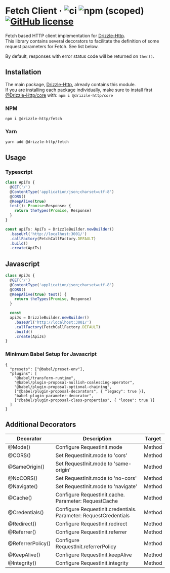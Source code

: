 # Fetch Client &middot; ![ci](https://github.com/vitorsalgado/drizzle-http/workflows/ci/badge.svg) ![npm (scoped)](https://img.shields.io/npm/v/@drizzle-http/fetch) [![GitHub license](https://img.shields.io/badge/license-MIT-blue.svg)](https://github.com/vitorsalgado/drizzle-http/blob/main/LICENSE)

Fetch based HTTP client implementation for [Drizzle-Http](https://github.com/vitorsalgado/drizzle-http).  
This library contains several decorators to facilitate the definition of some request parameters for Fetch. See list
below.

By default, responses with error status code will be returned on `then()`.

## Installation

The main package, [Drizzle-Http](https://www.npmjs.com/package/drizzle-http), already contains this module.  
If you are installing each package individually, make sure to install
first [@Drizzle-Http/core](https://www.npmjs.com/package/@drizzle-http/core) with: `npm i @drizzle-http/core`

### NPM

```
npm i @drizzle-http/fetch
```

### Yarn

```
yarn add @drizzle-http/fetch
```

## Usage

### Typescript

```typescript
class ApiTs {
  @GET('/')
  @ContentType('application/json;charset=utf-8')
  @CORS()
  @KeepAlive(true)
  test(): Promise<Response> {
    return theTypes(Promise, Response)
  }
}

const apiTs: ApiTs = DrizzleBuilder.newBuilder()
  .baseUrl('http://localhost:3001/')
  .callFactory(FetchCallFactory.DEFAULT)
  .build()
  .create(ApiTs)
```

## Javascript

```javascript
class ApiJs {
  @GET('/')
  @ContentType('application/json;charset=utf-8')
  @CORS()
  @KeepAlive(true) test() {
    return theTypes(Promise, Response)
  }

  const
  apiJs = DrizzleBuilder.newBuilder()
    .baseUrl('http://localhost:3001/')
    .callFactory(FetchCallFactory.DEFAULT)
    .build()
    .create(ApiJs)
}

```

### Minimum Babel Setup for Javascript

```
{
  "presets": ["@babel/preset-env"],
  "plugins": [
    "@babel/transform-runtime",
    "@babel/plugin-proposal-nullish-coalescing-operator",
    "@babel/plugin-proposal-optional-chaining",
    ["@babel/plugin-proposal-decorators", { "legacy": true }],
    "babel-plugin-parameter-decorator",
    ["@babel/plugin-proposal-class-properties", { "loose": true }]
  ]
}
```

## Additional Decorators

| Decorator      | Description | Target |
| -------------- | ----------- | ------ |
| @Mode()         | Configure RequestInit.mode       | Method | 
| @CORS()         | Set RequestInit.mode to 'cors'      | Method | 
| @SameOrigin()         | Set RequestInit.mode to 'same-origin'      | Method |
| @NoCORS()         | Set RequestInit.mode to 'no-cors'      | Method |
| @Navigate()         | Set RequestInit.mode to 'navigate'      | Method |
| @Cache()         | Configure RequestInit.cache. Parameter: RequestCache      | Method |
| @Credentials()         | Configure RequestInit.credentials. Parameter: RequestCredentials     | Method |
| @Redirect()         | Configure RequestInit.redirect      | Method |
| @Referrer()         | Configure RequestInit.referrer      | Method |
| @ReferrerPolicy()         | Configure RequestInit.referrerPolicy      | Method |
| @KeepAlive()         | Configure RequestInit.keepAlive      | Method |
| @Integrity()         | Configure RequestInit.integrity      | Method |


